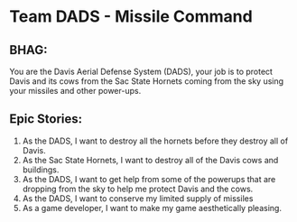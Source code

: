 # Team DADS - Missile Command

## BHAG:
You are the Davis Aerial Defense System (DADS),  your job is to protect Davis and its cows from the Sac State Hornets coming from the sky using your missiles and other power-ups. 

## Epic Stories:
1) As the DADS, I want to destroy all the hornets before they destroy all of Davis. 
2) As the Sac State Hornets, I want to destroy all of the Davis cows and buildings.
3) As the DADS, I want to get help from some of the powerups that are dropping from the sky to help me protect Davis and the cows. 
4) As the DADS, I want to conserve my limited supply of missiles
5) As a game developer, I want to make my game aesthetically pleasing.
